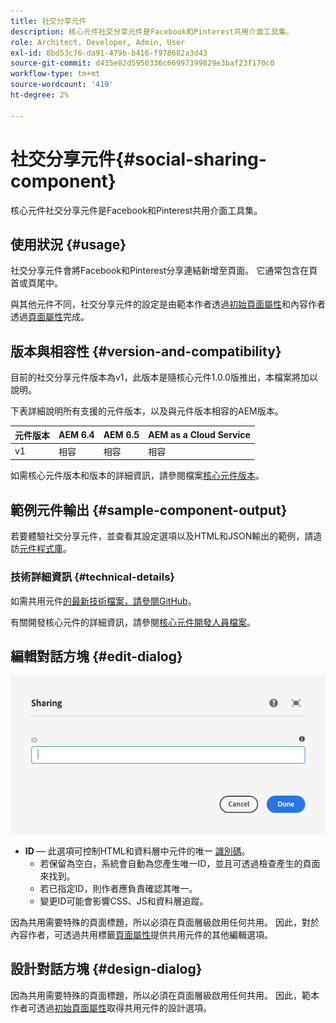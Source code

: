 ```yaml
---
title: 社交分享元件
description: 核心元件社交分享元件是Facebook和Pinterest共用介面工具集。
role: Architect, Developer, Admin, User
exl-id: 8bd53c76-da91-479b-b416-f978682a3d43
source-git-commit: d435e82d5950336c66997399829e3baf23f170c0
workflow-type: tm+mt
source-wordcount: '419'
ht-degree: 2%

---
```


# 社交分享元件{#social-sharing-component}

核心元件社交分享元件是Facebook和Pinterest共用介面工具集。

## 使用狀況 {#usage}

社交分享元件會將Facebook和Pinterest分享連結新增至頁面。 它通常包含在頁首或頁尾中。

與其他元件不同，社交分享元件的設定是由範本作者透過[初始頁面屬性](https://experienceleague.adobe.com/docs/experience-manager-cloud-service/sites/authoring/features/templates.html)和內容作者透過[頁面屬性](https://experienceleague.adobe.com/docs/experience-manager-cloud-service/sites/authoring/fundamentals/page-properties.html)完成。

## 版本與相容性 {#version-and-compatibility}

目前的社交分享元件版本為v1，此版本是隨核心元件1.0.0版推出，本檔案將加以說明。

下表詳細說明所有支援的元件版本，以及與元件版本相容的AEM版本。

| 元件版本 | AEM 6.4 | AEM 6.5 | AEM as a Cloud Service  |
|--- |--- |--- |---|
| v1 | 相容 | 相容 | 相容 |

如需核心元件版本和版本的詳細資訊，請參閱檔案[核心元件版本](/help/versions.md)。

## 範例元件輸出 {#sample-component-output}

若要體驗社交分享元件，並查看其設定選項以及HTML和JSON輸出的範例，請造訪[元件程式庫](https://adobe.com/go/aem_cmp_library_sharing)。

### 技術詳細資訊 {#technical-details}

如需共用元件[的最新技術檔案，請參閱GitHub](https://adobe.com/go/aem_cmp_tech_sharing_v1)。

有關開發核心元件的詳細資訊，請參閱[核心元件開發人員檔案](/help/developing/overview.md)。

## 編輯對話方塊 {#edit-dialog}

![共用元件的編輯對話方塊](/help/assets/sharing-edit.png)

* **ID**  — 此選項可控制HTML和資料層中元件的唯一 [識別碼](/help/developing/data-layer/overview.md)。
   * 若保留為空白，系統會自動為您產生唯一ID，並且可透過檢查產生的頁面來找到。
   * 若已指定ID，則作者應負責確認其唯一。
   * 變更ID可能會影響CSS、JS和資料層追蹤。

因為共用需要特殊的頁面標題，所以必須在頁面層級啟用任何共用。 因此，對於內容作者，可透過共用標籤[頁面屬性](https://experienceleague.adobe.com/docs/experience-manager-cloud-service/sites/authoring/fundamentals/page-properties.html)提供共用元件的其他編輯選項。

## 設計對話方塊 {#design-dialog}

因為共用需要特殊的頁面標題，所以必須在頁面層級啟用任何共用。 因此，範本作者可透過[初始頁面屬性](https://experienceleague.adobe.com/docs/experience-manager-cloud-service/sites/authoring/features/templates.html)取得共用元件的設計選項。
